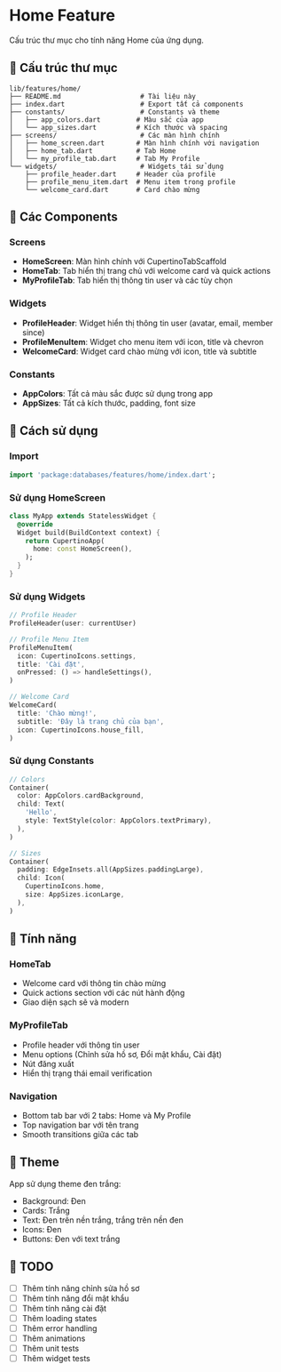 # Home Feature

Cấu trúc thư mục cho tính năng Home của ứng dụng.

## 📁 Cấu trúc thư mục

```
lib/features/home/
├── README.md                    # Tài liệu này
├── index.dart                   # Export tất cả components
├── constants/                   # Constants và theme
│   ├── app_colors.dart         # Màu sắc của app
│   └── app_sizes.dart          # Kích thước và spacing
├── screens/                     # Các màn hình chính
│   ├── home_screen.dart        # Màn hình chính với navigation
│   ├── home_tab.dart           # Tab Home
│   └── my_profile_tab.dart     # Tab My Profile
└── widgets/                     # Widgets tái sử dụng
    ├── profile_header.dart     # Header của profile
    ├── profile_menu_item.dart  # Menu item trong profile
    └── welcome_card.dart       # Card chào mừng
```

## 🎯 Các Components

### Screens
- **HomeScreen**: Màn hình chính với CupertinoTabScaffold
- **HomeTab**: Tab hiển thị trang chủ với welcome card và quick actions
- **MyProfileTab**: Tab hiển thị thông tin user và các tùy chọn

### Widgets
- **ProfileHeader**: Widget hiển thị thông tin user (avatar, email, member since)
- **ProfileMenuItem**: Widget cho menu item với icon, title và chevron
- **WelcomeCard**: Widget card chào mừng với icon, title và subtitle

### Constants
- **AppColors**: Tất cả màu sắc được sử dụng trong app
- **AppSizes**: Tất cả kích thước, padding, font size

## 🚀 Cách sử dụng

### Import
```dart
import 'package:databases/features/home/index.dart';
```

### Sử dụng HomeScreen
```dart
class MyApp extends StatelessWidget {
  @override
  Widget build(BuildContext context) {
    return CupertinoApp(
      home: const HomeScreen(),
    );
  }
}
```

### Sử dụng Widgets
```dart
// Profile Header
ProfileHeader(user: currentUser)

// Profile Menu Item
ProfileMenuItem(
  icon: CupertinoIcons.settings,
  title: 'Cài đặt',
  onPressed: () => handleSettings(),
)

// Welcome Card
WelcomeCard(
  title: 'Chào mừng!',
  subtitle: 'Đây là trang chủ của bạn',
  icon: CupertinoIcons.house_fill,
)
```

### Sử dụng Constants
```dart
// Colors
Container(
  color: AppColors.cardBackground,
  child: Text(
    'Hello',
    style: TextStyle(color: AppColors.textPrimary),
  ),
)

// Sizes
Container(
  padding: EdgeInsets.all(AppSizes.paddingLarge),
  child: Icon(
    CupertinoIcons.home,
    size: AppSizes.iconLarge,
  ),
)
```

## 🔧 Tính năng

### HomeTab
- Welcome card với thông tin chào mừng
- Quick actions section với các nút hành động
- Giao diện sạch sẽ và modern

### MyProfileTab
- Profile header với thông tin user
- Menu options (Chỉnh sửa hồ sơ, Đổi mật khẩu, Cài đặt)
- Nút đăng xuất
- Hiển thị trạng thái email verification

### Navigation
- Bottom tab bar với 2 tabs: Home và My Profile
- Top navigation bar với tên trang
- Smooth transitions giữa các tab

## 🎨 Theme

App sử dụng theme đen trắng:
- Background: Đen
- Cards: Trắng
- Text: Đen trên nền trắng, trắng trên nền đen
- Icons: Đen
- Buttons: Đen với text trắng

## 📝 TODO

- [ ] Thêm tính năng chỉnh sửa hồ sơ
- [ ] Thêm tính năng đổi mật khẩu
- [ ] Thêm tính năng cài đặt
- [ ] Thêm loading states
- [ ] Thêm error handling
- [ ] Thêm animations
- [ ] Thêm unit tests
- [ ] Thêm widget tests 